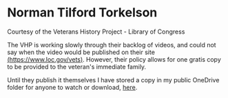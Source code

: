 # Norman Tilford Torkelson
Courtesy of the Veterans History Project - Library of Congress 

The VHP is working slowly through their backlog of videos, and could not say when the video would
be published on their site [(https://www.loc.gov/vets)](https://www.loc.gov/vets). However, their 
policy allows for one gratis copy to be provided to the veteran's immediate family. 

Until they publish it themselves I have stored a copy in my public OneDrive folder for anyone to 
watch or download, [here](https://1drv.ms/v/s!Av8_aX-AmG8xl_ZAzF-0Cfy74dFI1Q).
